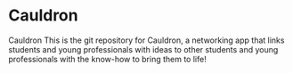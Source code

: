 # Cauldron
Cauldron
This is the git repository for Cauldron, a networking app that links students and
young professionals with ideas to other students and young professionals with the 
know-how to bring them to life! 
